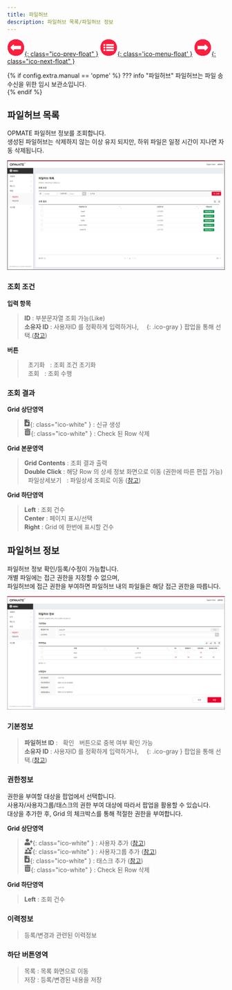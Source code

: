 ```yaml
---
title: 파일허브
description: 파일허브 목록/파일허브 정보
---
```


<link rel="stylesheet" type="text/css" href="css/opme.css">

<!-- Defined -->
[filehub-lst]: img/filehub-lst.png
[filehub-dtl]: img/filehub-dtl.png
[file]: file.md
[ico-search]: img/icon/ico-search.png
[ico-del]: img/icon/ico-del.png
[ico-add]: img/icon/ico-add.png
[ico-adduser]: img/icon/ico-adduser.png
[ico-addusergrp]: img/icon/ico-addusergrp.png
[popup-user]: popupuser.md
[popup-usergrp]: popupusergroup.md
[popup-task]: popuptask.md

<!-- Floating Menu -->
[prev]: dctnry.html "단어사전"
[menu]: index.html "목차"
[next]: file.html "파일"
[ico-prev]: img/icon/ico-prev.png
[ico-menu]: img/icon/ico-menu.png
[ico-next]: img/icon/ico-next.png
[![이전][ico-prev]{: class="ico-prev-float" }][prev]
[![목차][ico-menu]{: class='ico-menu-float' }][menu]
[![다음][ico-next]{: class="ico-next-float" }][next]

{% if config.extra.manual == 'opme' %}
??? info "파일허브"
    파일허브는 파일 송수신을 위한 임시 보관소입니다.  
{% endif %}

## 파일허브 목록
OPMATE 파일허브 정보를 조회합니다.  
생성된 파일허브는 삭제하지 않는 이상 유지 되지만, 하위 파일은 일정 시간이 지나면 자동 삭제됩니다.  


![파일허브 목록][filehub-lst]

### **조회 조건**

**입력 항목**

> **ID** : 부분문자열 조회 가능(Like)   
> **소유자 ID** : 사용자ID 를 정확하게 입력하거나, ![소유자 조회][ico-search]{: .ico-gray } 팝업을 통해 선택.([참고][popup-user])  

**버튼**

> <kbd class="btn-gray">&nbsp;초기화&nbsp;</kbd> : 조회 조건 초기화  
> <kbd class="btn-red">&nbsp;조회&nbsp;</kbd> : 조회 수행  
 
### **조회 결과**

**Grid 상단영역**

> ![추가/등록][ico-add]{: class="ico-white" } : 신규 생성  
> ![삭제][ico-del]{: class="ico-white" } : Check 된 Row 삭제  

**Grid 본문영역**

> **Grid Contents** : 조회 결과 출력  
> **Double Click** : 해당 Row 의 상세 정보 화면으로 이동 (권한에 따른 편집 가능)  
> <kbd class="btn-green">&nbsp;파일상세보기&nbsp;</kbd> : 파일상세 조회로 이동 ([참고][file])  
 
**Grid 하단영역**

> **Left** : 조회 건수  
> **Center** : 페이지 표시/선택  
> **Right** : Grid 에 한번에 표시할 건수  

## 파일허브 정보

파일허브 정보 확인/등록/수정이 가능합니다.  
개별 파일에는 접근 권한을 지정할 수 없으며,  
파일허브에 접근 권한을 부여하면 파일허브 내의 파일들은 해당 접근 권한을 따릅니다.


![파일허브 정보][filehub-dtl]
 
### **기본정보**

> **파일허브 ID** : <kbd class="btn-gray">&nbsp;확인&nbsp;</kbd> 버튼으로 중복 여부 확인 가능    
> **소유자 ID** : 사용자ID 를 정확하게 입력하거나, ![소유자 조회][ico-search]{: .ico-gray } 팝업을 통해 선택.([참고][popup-user])


### **권한정보**  

권한을 부여할 대상을 팝업에서 선택합니다.  
사용자/사용자그룹/태스크의 권한 부여 대상에 따라서 팝업을 활용할 수 있습니다.  
대상을 추가한 후, Grid 의 체크박스를 통해 적절한 권한을 부여합니다.

**Grid 상단영역**

> ![추가/등록][ico-adduser]{: class="ico-white" } : 사용자 추가 ([참고][popup-user])  
> ![추가/등록][ico-addusergrp]{: class="ico-white" } : 사용자그룹 추가 ([참고][popup-usergrp])   
> ![추가/등록][ico-add]{: class="ico-white" } : 태스크 추가 ([참고][popup-task])  
> ![삭제][ico-del]{: class="ico-white" } : Check 된 Row 삭제

**Grid 하단영역**

> **Left** : 조회 건수

### **이력정보**

> 등록/변경과 관련된 이력정보

### **하단 버튼영역**

> <kbd class="btn-gray">목록</kbd> : 목록 화면으로 이동  
> <kbd class="btn-red">저장</kbd> : 등록/변경된 내용을 저장  
